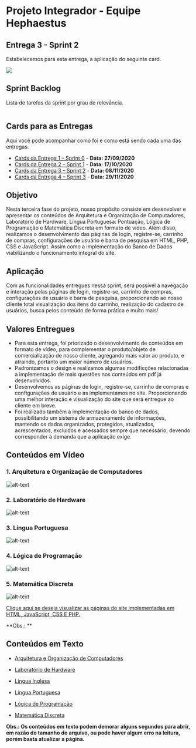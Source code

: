 # Projeto Integrador - Equipe Hephaestus

## Entrega 3 - Sprint 2

Estabelecemos para esta entrega, a aplicação do seguinte card.

![](https://github.com/vinicius-hso/projetoIntegrador_hephaestus_academy/blob/sprint2/Sprint%202.png)

## Sprint Backlog

Lista de tarefas da sprint por grau de relevância.

![]()

## Cards para as Entregas

Aqui você pode acompanhar como foi e como está sendo cada uma das entregas.

- [Cards da Entrega 1 – Sprint 0](https://github.com/vinicius-hso/projetoIntegrador_hephaestus_academy/projects/1) - **Data: 27/09/2020**
- [Cards da Entrega 2 – Sprint 1](https://github.com/vinicius-hso/projetoIntegrador_hephaestus_academy/projects/2) - **Data: 17/10/2020**
- [Cards da Entrega 3 – Sprint 2](https://github.com/vinicius-hso/projetoIntegrador_hephaestus_academy/projects/3) - **Data: 08/11/2020**
- [Cards da Entrega 4 – Sprint 3](https://github.com/vinicius-hso/projetoIntegrador_hephaestus_academy/projects/4) - **Data: 29/11/2020**

## Objetivo

Nesta terceira fase do projeto, nosso propósito consiste em desenvolver e apresentar os conteúdos de Arquitetura e Organização de Computadores, Laboratório de Hardware, Língua Portuguesa: Pontuação, Lógica de Programação e Matemática Discreta em formato de vídeo. Além disso, realizamos o desenvolvimento das páginas de login, registre-se, carrinho de compras, configurações de usuário e barra de pesquisa em HTML, PHP, CSS e JavaScript. Assim como a implementação do Banco de Dados viabilizando o funcionamento integral do site.

## Aplicação

Com as funcionalidades entregues nessa sprint, será possível a navegação e interação pelas páginas de login, registre-se, carrinho de compras, configurações de usuário e barra de pesquisa, proporcionando ao nosso cliente total visualização dos itens do carrinho, realização do cadastro de usuários, busca pelos conteúdo de forma prática e muito mais!

## Valores Entregues

- Para esta entrega, foi priorizado o desenvolvimento de conteúdos em formato de vídeo, para complementar o produto/objeto de comercialização de nosso cliente, agregando mais valor ao produto, e atraindo, portanto um maior número de usuários. 
- Padronizamos o design e realizamos algumas modificções relacionadas a implementação de mais questões nos conteúdos em pdf já desenvolvidos.
- Desenvolvemos as páginas de login, registre-se, carrinho de compras e configurações de usuário e as implementamos no site. Proporcionando uma melhor interação e visualização do site que será entregue ao cliente em breve.
- Foi realizado também a implementação do banco de dados, possibilitando um sistema de armazenamento de informações, mantendo os dados organizados, protegidos, atualizados, acrescentados, excluídos e acessados sempre que necessário, devendo corresponder à demanda que a aplicação exige.


## Conteúdos em Vídeo

### 1. Arquitetura e Organização de Computadores

![alt-text]()

### 2. Laboratório de Hardware

![alt-text]()

### 3. Língua Portuguesa

![alt-text]()

### 4. Lógica de Programação

![alt-text]()

### 5. Matemática Discreta

![alt-text]()



[Clique aqui se deseja visualizar as páginas do site implementadas em HTML, JavaScript, CSS E PHP.]()

**Obs.: **

## Conteúdos em Texto

- [Arquitetura e Organização de Computadores]()

- [Laboratório de Hardware]()

- [Língua Inglesa]()

- [Língua Portuguesa]()

- [Lógica de Programação]()

- [Matemática Discreta]()

**Obs.: Os conteúdos em texto podem demorar alguns segundos para abrir, em razão do tamanho do arquivo, ou pode haver algum erro na leitura, porém basta atualizar a página.**

